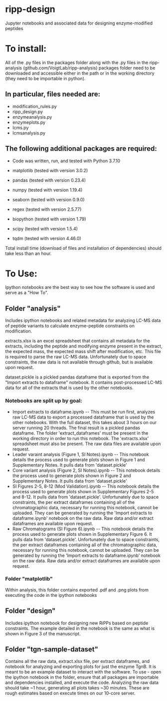 # ripp-design
Jupyter notebooks and associated data for designing enzyme-modified peptides

# To install:
All of the .py files in the packages folder along with the .py files in the ripp-analysis (github.com/VoigtLab/ripp-analysis) packages folder need to be downloaded and accessible either in the path or in the working directory (they need to be importable in python).


## In particular, files needed are:

- modification_rules.py
- ripp_design.py
- enzymeanalysis.py
- enzymeplots.py
- lcms.py
- lcmsanalysis.py

## The following additional packages are required:

- Code was written, run, and tested with Python 3.7.10

- matplotlib (tested with version 3.0.2)
- pandas (tested with version 0.23.4)
- numpy (tested with version 1.19.4)
- seaborn (tested with version 0.9.0)
- regex (tested with version 2.5.77)
- biopython (tested with version 1.79)
- scipy (tested with version 1.5.4)
- tqdm (tested with version 4.46.0)

Total install time (download of files and installation of dependencies) should take less than an hour.

# To Use:
Ipython notebooks are the best way to see how the software is used and serve as a "How To".

## Folder "analysis"
Includes ipython notebooks and related metadata for analyzing LC-MS data of peptide variants to calculate enzyme-peptide constraints on modification.

extracts.xlsx is an excel spreadsheet that contains all metadata for the extracts, including the peptide and modifying enzyme present in the extract, the expected mass, the expected mass shift after modification, etc. This file is required to parse the raw LC-MS data. Unfortunately due to space constraints, the raw data is not available through github, but is available upon request.

dataset.pickle is a pickled pandas dataframe that is exported from the "Import extracts to dataframe" notebook. It contains post-processed LC-MS data for all of the extracts that is used by the other notebooks.

### Notebooks are split up by goal:

- Import extracts to dataframe.ipynb -- This must be run first, analyzes raw LC-MS data to export a processed dataframe that is used by the other notebooks. With the full dataset, this takes about 3 hours on our server running 20 threads. The final result is a pickled pandas dataframe. The folder 'extract_dataframes' must be present in the working directory in order to run this notebook. The 'extracts.xlsx' spreadsheet must also be present. The raw data files are available upon request.
- Leader varaint analysis (Figure 1, SI Notes).ipynb -- This notebook details the process used to generate plots shown in Figure 1 and Supplementary Notes. It pulls data from 'dataset.pickle'
- Core variant analysis (Figure 2, SI Notes).ipynb -- This notebook details the process used to generate plots shown in Figure 2 and Supplementary Notes. It pulls data from 'dataset.pickle'
- SI Figures 2-5, 8-12 (Mod Validation).ipynb -- This notebook details the process used to generate plots shown in Supplementary Figures 2-5 and 8-12. It pulls data from 'dataset.pickle'. Unfortunately due to space constraints, the per extract dataframes containing all of the chromatographic data, necessary for running this notebook, cannot be uploaded. They can be generated by running the 'Import extracts to dataframe.ipynb' notebook on the raw data. Raw data and/or extract dataframes are available upon request.
- Raw Chromatograms (SI Figure 6).ipynb -- This notebook details the process used to generate plots shown in Supplementary Figure 6. It pulls data from 'dataset.pickle'. Unfortunately due to space constraints, the per extract dataframes containing all of the chromatographic data, necessary for running this notebook, cannot be uploaded. They can be generated by running the 'Import extracts to dataframe.ipynb' notebook on the raw data. Raw data and/or extract dataframes are available upon request.

### Folder "matplotlib"
Within analysis, this folder contains exported .pdf and .png plots from executing the code in the ipython notebooks
                                                
## Folder "design"
Includes ipython notebook for designing new RiPPs based on peptide constraints. The example detailed in the notebook is the same as what is shown in Figure 3 of the manuscript.

## Folder "tgn-sample-dataset"
Contains all the raw data, extract.xlsx file, per extract dataframes, and notebook for analyzing and exporting plots for just the enzyme TgnB. It is meant to be an example dataset to interact with the software. To use - open the ipython notebook in the folder, ensure that all packages are importable and dependencies installed, and execute the code. Analyzing the raw data should take ~1 hour, generating all plots takes ~30 minutes. These are rough estimates based on execute times on our 10-core server.
